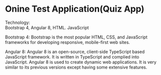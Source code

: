 # Onine Test Application(Quiz App)





Technology: 	
Bootstrap 4, Angular 8, HTML. JavaScript

Bootstrap 4:
		Bootstrap is the most popular HTML, CSS, and JavaScript frameworks  for developing responsive, mobile-first web sites.
    
    
Angular 8: 
		Angular 8 is an open-source, client-side TypeScript based JavaScript framework. It is written in TypeScript and complied into JavaScript. Angular 8 is used to create dynamic web applications. It is very similar to its previous versions except having some extensive features.
